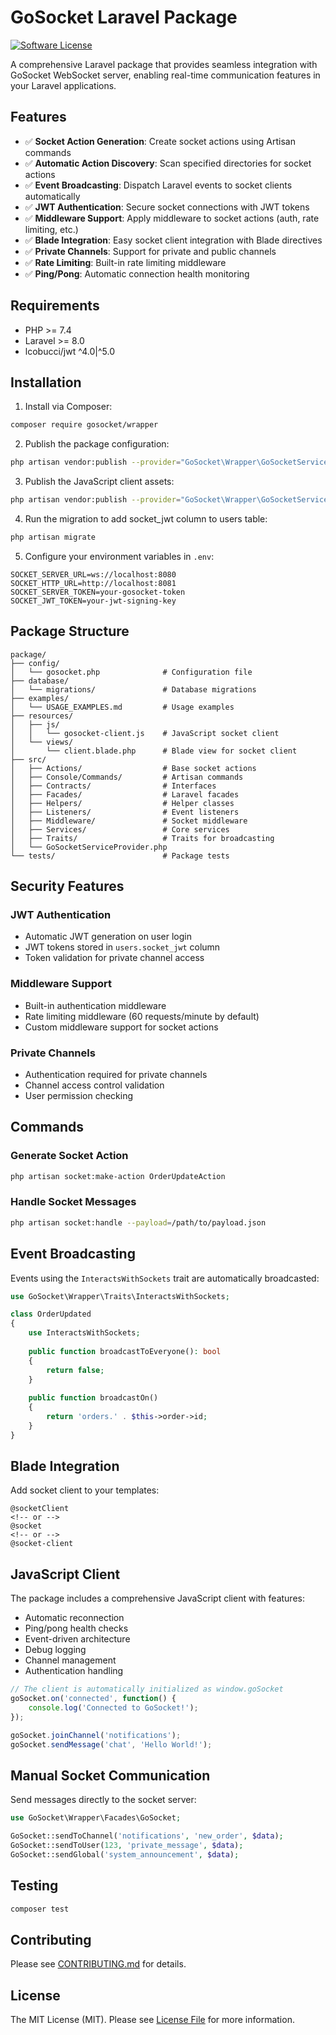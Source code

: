 # GoSocket Laravel Package

[![Software License](https://img.shields.io/badge/license-MIT-brightgreen.svg?style=flat-square)](LICENSE.md)

A comprehensive Laravel package that provides seamless integration with GoSocket WebSocket server, enabling real-time communication features in your Laravel applications.

## Features

- ✅ **Socket Action Generation**: Create socket actions using Artisan commands
- ✅ **Automatic Action Discovery**: Scan specified directories for socket actions
- ✅ **Event Broadcasting**: Dispatch Laravel events to socket clients automatically
- ✅ **JWT Authentication**: Secure socket connections with JWT tokens
- ✅ **Middleware Support**: Apply middleware to socket actions (auth, rate limiting, etc.)
- ✅ **Blade Integration**: Easy socket client integration with Blade directives
- ✅ **Private Channels**: Support for private and public channels
- ✅ **Rate Limiting**: Built-in rate limiting middleware
- ✅ **Ping/Pong**: Automatic connection health monitoring

## Requirements

- PHP >= 7.4
- Laravel >= 8.0
- lcobucci/jwt ^4.0|^5.0

## Installation

1. Install via Composer:
```bash
composer require gosocket/wrapper
```

2. Publish the package configuration:
```bash
php artisan vendor:publish --provider="GoSocket\Wrapper\GoSocketServiceProvider" --tag="config"
```

3. Publish the JavaScript client assets:
```bash
php artisan vendor:publish --provider="GoSocket\Wrapper\GoSocketServiceProvider" --tag="assets"
```

4. Run the migration to add socket_jwt column to users table:
```bash
php artisan migrate
```

5. Configure your environment variables in `.env`:
```env
SOCKET_SERVER_URL=ws://localhost:8080
SOCKET_HTTP_URL=http://localhost:8081
SOCKET_SERVER_TOKEN=your-gosocket-token
SOCKET_JWT_TOKEN=your-jwt-signing-key
```

## Package Structure

```
package/
├── config/
│   └── gosocket.php              # Configuration file
├── database/
│   └── migrations/               # Database migrations
├── examples/
│   └── USAGE_EXAMPLES.md         # Usage examples
├── resources/
│   ├── js/
│   │   └── gosocket-client.js    # JavaScript socket client
│   └── views/
│       └── client.blade.php      # Blade view for socket client
├── src/
│   ├── Actions/                  # Base socket actions
│   ├── Console/Commands/         # Artisan commands
│   ├── Contracts/                # Interfaces
│   ├── Facades/                  # Laravel facades
│   ├── Helpers/                  # Helper classes
│   ├── Listeners/                # Event listeners
│   ├── Middleware/               # Socket middleware
│   ├── Services/                 # Core services
│   ├── Traits/                   # Traits for broadcasting
│   └── GoSocketServiceProvider.php
└── tests/                        # Package tests
```

## Security Features

### JWT Authentication
- Automatic JWT generation on user login
- JWT tokens stored in `users.socket_jwt` column
- Token validation for private channel access

### Middleware Support
- Built-in authentication middleware
- Rate limiting middleware (60 requests/minute by default)
- Custom middleware support for socket actions

### Private Channels
- Authentication required for private channels
- Channel access control validation
- User permission checking

## Commands

### Generate Socket Action
```bash
php artisan socket:make-action OrderUpdateAction
```

### Handle Socket Messages
```bash
php artisan socket:handle --payload=/path/to/payload.json
```

## Event Broadcasting

Events using the `InteractsWithSockets` trait are automatically broadcasted:

```php
use GoSocket\Wrapper\Traits\InteractsWithSockets;

class OrderUpdated
{
    use InteractsWithSockets;
    
    public function broadcastToEveryone(): bool
    {
        return false;
    }
    
    public function broadcastOn()
    {
        return 'orders.' . $this->order->id;
    }
}
```

## Blade Integration

Add socket client to your templates:

```blade
@socketClient
<!-- or -->
@socket
<!-- or -->
@socket-client
```

## JavaScript Client

The package includes a comprehensive JavaScript client with features:

- Automatic reconnection
- Ping/pong health checks  
- Event-driven architecture
- Debug logging
- Channel management
- Authentication handling

```javascript
// The client is automatically initialized as window.goSocket
goSocket.on('connected', function() {
    console.log('Connected to GoSocket!');
});

goSocket.joinChannel('notifications');
goSocket.sendMessage('chat', 'Hello World!');
```

## Manual Socket Communication

Send messages directly to the socket server:

```php
use GoSocket\Wrapper\Facades\GoSocket;

GoSocket::sendToChannel('notifications', 'new_order', $data);
GoSocket::sendToUser(123, 'private_message', $data);
GoSocket::sendGlobal('system_announcement', $data);
```

## Testing

```bash
composer test
```

## Contributing

Please see [CONTRIBUTING.md](CONTRIBUTING.md) for details.

## License

The MIT License (MIT). Please see [License File](LICENSE.md) for more information.
